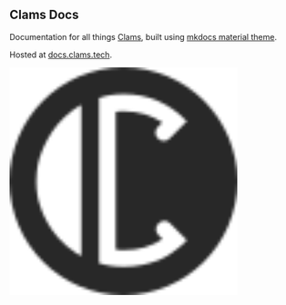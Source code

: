 ## Clams Docs

Documentation for all things [Clams](https://clams.tech), built using [mkdocs material theme](https://github.com/squidfunk/mkdocs-material#readme).

Hosted at [docs.clams.tech](https://docs.clams.tech).

<img src="./docs/assets/clams.svg" width="400">
